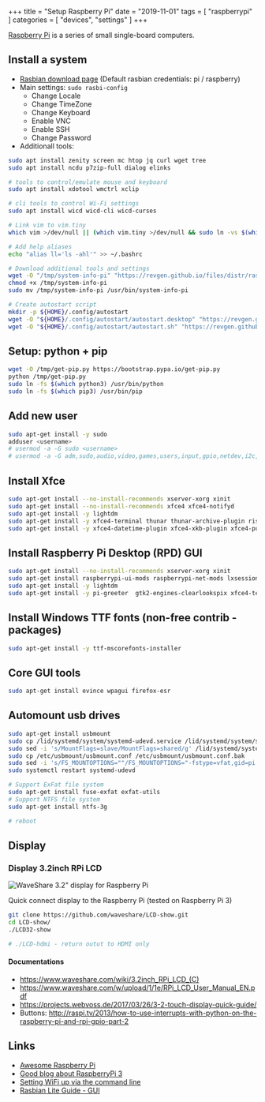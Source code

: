 +++
title = "Setup Raspberry Pi"
date = "2019-11-01"
tags = [
    "raspberrypi"
]
categories = [
    "devices",
    "settings"
]
+++

[Raspberry Pi](https://en.wikipedia.org/wiki/Raspberry_Pi) is a series of small single-board computers.
<!--more-->

## Install a system

* [Rasbian download page](http://downloads.raspberrypi.org/raspbian_latest) (Default rasbian credentials: pi / raspberry)
* Main settings: ```sudo rasbi-config```
    - Change Locale
    - Change TimeZone
    - Change Keyboard
    - Enable VNC
    - Enable SSH
    - Change Password
* Additionall tools:
```bash
sudo apt install zenity screen mc htop jq curl wget tree
sudo apt install ncdu p7zip-full dialog elinks

# tools to control/emulate mouse and keyboard
sudo apt install xdotool wmctrl xclip

# cli tools to control Wi-Fi settings
sudo apt install wicd wicd-cli wicd-curses

# Link vim to vim.tiny
which vim >/dev/null || (which vim.tiny >/dev/null && sudo ln -vs $(which vim.tiny) /usr/bin/vim)

# Add help aliases
echo "alias ll='ls -ahl'" >> ~/.bashrc

# Download additional tools and settings
wget -O "/tmp/system-info-pi" "https://revgen.github.io/files/distr/raspberry-pi/system-info-pi"
chmod +x /tmp/system-info-pi
sudo mv /tmp/system-info-pi /usr/bin/system-info-pi

# Create autostart script
mkdir -p ${HOME}/.config/autostart
wget -O "${HOME}/.config/autostart/autostart.desktop" "https://revgen.github.io/files/distr/raspberry-pi/autostart/autostart.desktop"
wget -O "${HOME}/.config/autostart/autostart.sh" "https://revgen.github.io/files/distr/raspberry-pi/autostart/autostart.sh"
```


## Setup: python + pip
```bash
wget -O /tmp/get-pip.py https://bootstrap.pypa.io/get-pip.py
python /tmp/get-pip.py
sudo ln -fs $(which python3) /usr/bin/python
sudo ln -fs $(which pip3) /usr/bin/pip
```
## Add new user
```bash
sudo apt-get install -y sudo
adduser <username>
# usermod -a -G sudo <username>
# usermod -a -G adm,sudo,audio,video,games,users,input,gpio,netdev,i2c,spi <username>
```

## Install Xfce
```bash
sudo apt-get install --no-install-recommends xserver-xorg xinit
sudo apt-get install --no-install-recommends xfce4 xfce4-notifyd
sudo apt-get install -y lightdm
sudo apt-get install -y xfce4-terminal thunar thunar-archive-plugin ristretto 
sudo apt-get install -y xfce4-datetime-plugin xfce4-xkb-plugin xfce4-pulseaudio-plugin
```

## Install Raspberry Pi Desktop (RPD) GUI
```bash
sudo apt-get install --no-install-recommends xserver-xorg xinit
sudo apt-get install raspberrypi-ui-mods raspberrypi-net-mods lxsession rpd-icons
sudo apt-get install -y lightdm
sudo apt-get install -y pi-greeter  gtk2-engines-clearlookspix xfce4-terminal
```
## Install Windows TTF fonts (non-free contrib - packages)
```bash
sudo apt-get install -y ttf-mscorefonts-installer
```

## Core GUI tools
```bash
sudo apt-get install evince wpagui firefox-esr
```

## Automount usb drives
```bash
sudo apt-get install usbmount
sudo cp /lid/systemd/system/systemd-udevd.service /lid/systemd/system/systemd-udevd.service.bak
sudo sed -i 's/MountFlags=slave/MountFlags=shared/g' /lid/systemd/system/systemd-udevd.service
sudo cp /etc/usbmount/usbmount.conf /etc/usbmount/usbmount.conf.bak
sudo sed -i 's/FS_MOUNTOPTIONS=""/FS_MOUNTOPTIONS="-fstype=vfat,gid=pi,uid=pi,umask=0,allow_other,utf8"/g' /etc/usbmount/usbmount.conf
sudo systemctl restart systemd-udevd

# Support ExFat file system
sudo apt-get install fuse-exfat exfat-utils
# Support NTFS file system
sudo apt-get install ntfs-3g

# reboot
```

## Display

### Display 3.2inch RPi LCD
![WaveShare 3.2" display for Raspberry Pi](../Display-3.2inch-RPi-LCD-C-1.jpg)

Quick connect display to the Raspberry Pi (tested on Raspberry Pi 3)
```bash
git clone https://github.com/waveshare/LCD-show.git
cd LCD-show/
./LCD32-show

# ./LCD-hdmi - return outut to HDMI only
```

#### Documentations
* https://www.waveshare.com/wiki/3.2inch_RPi_LCD_(C)
* https://www.waveshare.com/w/upload/1/1e/RPi_LCD_User_Manual_EN.pdf
* https://projects.webvoss.de/2017/03/26/3-2-touch-display-quick-guide/
* Buttons: http://raspi.tv/2013/how-to-use-interrupts-with-python-on-the-raspberry-pi-and-rpi-gpio-part-2


## Links

* [Awesome Raspberry Pi](https://rpi.thibmaek.com/)
* [Good blog about RaspberryPi 3](https://trickiknow.com/raspberry-pi-3-complete-tutorial-2018-lets-get-started/)
* [Setting WiFi up via the command line](https://www.raspberrypi.org/documentation/configuration/wireless/wireless-cli.md)
* [Rasbian Lite Guide - GUI](https://www.raspberrypi.org/forums/viewtopic.php?t=133691)
